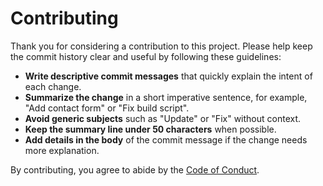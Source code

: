 # Contributing

Thank you for considering a contribution to this project. Please help keep the commit history clear and useful by following these guidelines:

- **Write descriptive commit messages** that quickly explain the intent of each change.
- **Summarize the change** in a short imperative sentence, for example, "Add contact form" or "Fix build script".
- **Avoid generic subjects** such as "Update" or "Fix" without context.
- **Keep the summary line under 50 characters** when possible.
- **Add details in the body** of the commit message if the change needs more explanation.

By contributing, you agree to abide by the [Code of Conduct](CODE_OF_CONDUCT.md).
